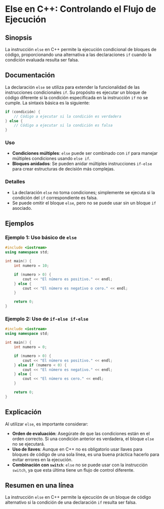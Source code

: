 <!--
Meta Description: # Else en C++: Controlando el Flujo de Ejecución ## Sinopsis La instrucción `else` en C++ permite la ejecución condicional de bloques de código, propo...
Meta Keywords: else, condición, código, una, para
-->

# Else en C++: Controlando el Flujo de Ejecución

## Sinopsis
La instrucción `else` en C++ permite la ejecución condicional de bloques de código, proporcionando una alternativa a las declaraciones `if` cuando la condición evaluada resulta ser falsa.

## Documentación
La declaración `else` se utiliza para extender la funcionalidad de las instrucciones condicionales `if`. Su propósito es ejecutar un bloque de código diferente si la condición especificada en la instrucción `if` no se cumple. La sintaxis básica es la siguiente:

```cpp
if (condición) {
    // Código a ejecutar si la condición es verdadera
} else {
    // Código a ejecutar si la condición es falsa
}
```

### Uso
- **Condiciones múltiples**: `else` puede ser combinado con `if` para manejar múltiples condiciones usando `else if`.
- **Bloques anidados**: Se pueden anidar múltiples instrucciones `if-else` para crear estructuras de decisión más complejas.

### Detalles
- La declaración `else` no toma condiciones; simplemente se ejecuta si la condición del `if` correspondiente es falsa.
- Se puede omitir el bloque `else`, pero no se puede usar sin un bloque `if` asociado.

## Ejemplos
### Ejemplo 1: Uso básico de `else`
```cpp
#include <iostream>
using namespace std;

int main() {
    int numero = 10;

    if (numero > 0) {
        cout << "El número es positivo." << endl;
    } else {
        cout << "El número es negativo o cero." << endl;
    }

    return 0;
}
```

### Ejemplo 2: Uso de `if-else if-else`
```cpp
#include <iostream>
using namespace std;

int main() {
    int numero = 0;

    if (numero > 0) {
        cout << "El número es positivo." << endl;
    } else if (numero < 0) {
        cout << "El número es negativo." << endl;
    } else {
        cout << "El número es cero." << endl;
    }

    return 0;
}
```

## Explicación
Al utilizar `else`, es importante considerar:

- **Orden de evaluación**: Asegúrate de que las condiciones están en el orden correcto. Si una condición anterior es verdadera, el bloque `else` no se ejecutará.
- **Uso de llaves**: Aunque en C++ no es obligatorio usar llaves para bloques de código de una sola línea, es una buena práctica hacerlo para evitar errores en la ejecución.
- **Combinación con `switch`**: `else` no se puede usar con la instrucción `switch`, ya que esta última tiene un flujo de control diferente.

## Resumen en una línea
La instrucción `else` en C++ permite la ejecución de un bloque de código alternativo si la condición de una declaración `if` resulta ser falsa.